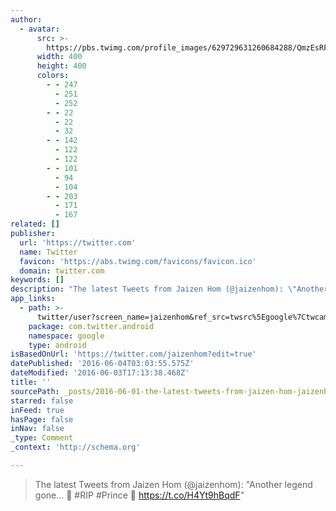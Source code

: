 ```yaml
---
author:
  - avatar:
      src: >-
        https://pbs.twimg.com/profile_images/629729631260684288/QmzEsRF2_400x400.jpg
      width: 400
      height: 400
      colors:
        - - 247
          - 251
          - 252
        - - 22
          - 22
          - 32
        - - 142
          - 122
          - 122
        - - 101
          - 94
          - 104
        - - 203
          - 171
          - 167
related: []
publisher:
  url: 'https://twitter.com'
  name: Twitter
  favicon: 'https://abs.twimg.com/favicons/favicon.ico'
  domain: twitter.com
keywords: []
description: "The latest Tweets from Jaizen Hom (@jaizenhom): \"Another legend gone... \uD83D\uDE4F #RIP #Prince \uD83D\uDC51 https://t.co/H4Yt9hBqdF\""
app_links:
  - path: >-
      twitter/user?screen_name=jaizenhom&ref_src=twsrc%5Egoogle%7Ctwcamp%5Eandroidseo%7Ctwgr%5Eprofile
    package: com.twitter.android
    namespace: google
    type: android
isBasedOnUrl: 'https://twitter.com/jaizenhom?edit=true'
datePublished: '2016-06-04T03:03:55.575Z'
dateModified: '2016-06-03T17:13:38.468Z'
title: ''
sourcePath: _posts/2016-06-01-the-latest-tweets-from-jaizen-hom-jaizenhom-another-leg.md
starred: false
inFeed: true
hasPage: false
inNav: false
_type: Comment
_context: 'http://schema.org'

---
```

> The latest Tweets from Jaizen Hom (@jaizenhom): "Another legend gone...  \#RIP \#Prince  https://t.co/H4Yt9hBqdF"